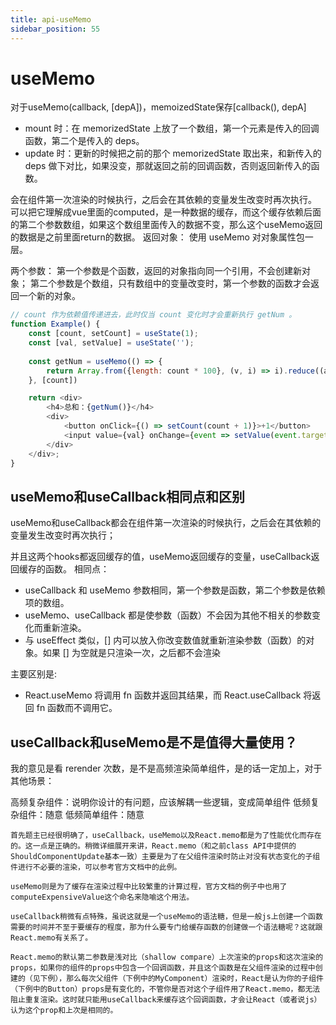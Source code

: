 ```yaml
---
title: api-useMemo
sidebar_position: 55
---
```


# useMemo
对于useMemo(callback, [depA])，memoizedState保存[callback(), depA]

* mount 时：在 memorizedState 上放了一个数组，第一个元素是传入的回调函数，第二个是传入的 deps。
* update 时：更新的时候把之前的那个 memorizedState 取出来，和新传入的 deps 做下对比，如果没变，那就返回之前的回调函数，否则返回新传入的函数。


会在组件第一次渲染的时候执行，之后会在其依赖的变量发生改变时再次执行。
可以把它理解成vue里面的computed，是一种数据的缓存，而这个缓存依赖后面的第二个参数数组，如果这个数组里面传入的数据不变，那么这个useMemo返回的数据是之前里面return的数据。
返回对象： 使用 useMemo 对对象属性包一层。

两个参数：
第一个参数是个函数，返回的对象指向同一个引用，不会创建新对象；
第二个参数是个数组，只有数组中的变量改变时，第一个参数的函数才会返回一个新的对象。
```js
// count 作为依赖值传递进去，此时仅当 count 变化时才会重新执行 getNum 。
function Example() {
    const [count, setCount] = useState(1);
    const [val, setValue] = useState('');
 
    const getNum = useMemo(() => {
        return Array.from({length: count * 100}, (v, i) => i).reduce((a, b) => a+b)
    }, [count])

    return <div>
        <h4>总和：{getNum()}</h4>
        <div>
            <button onClick={() => setCount(count + 1)}>+1</button>
            <input value={val} onChange={event => setValue(event.target.value)}/>
        </div>
    </div>;
}
```

## useMemo和useCallback相同点和区别
useMemo和useCallback都会在组件第一次渲染的时候执行，之后会在其依赖的变量发生改变时再次执行；

并且这两个hooks都返回缓存的值，useMemo返回缓存的变量，useCallback返回缓存的函数。
相同点：
* useCallback 和 useMemo 参数相同，第一个参数是函数，第二个参数是依赖项的数组。
* useMemo、useCallback 都是使参数（函数）不会因为其他不相关的参数变化而重新渲染。
* 与 useEffect 类似，[] 内可以放入你改变数值就重新渲染参数（函数）的对象。如果 [] 为空就是只渲染一次，之后都不会渲染

主要区别是:
* React.useMemo 将调用 fn 函数并返回其结果，而 React.useCallback 将返回 fn 函数而不调用它。

## useCallback和useMemo是不是值得大量使用？
我的意见是看 rerender 次数，是不是高频渲染简单组件，是的话一定加上，对于其他场景：

高频复杂组件：说明你设计的有问题，应该解耦一些逻辑，变成简单组件
低频复杂组件：随意
低频简单组件：随意

```
首先题主已经很明确了，useCallback，useMemo以及React.memo都是为了性能优化而存在的。这一点是正确的。稍微详细展开来讲，React.memo（和之前class API中提供的ShouldComponentUpdate基本一致）主要是为了在父组件渲染时防止对没有状态变化的子组件进行不必要的渲染，可以参考官方文档中的此例。

useMemo则是为了缓存在渲染过程中比较繁重的计算过程，官方文档的例子中也用了computeExpensiveValue这个命名来隐喻这个用法。

useCallback稍微有点特殊，虽说这就是一个useMemo的语法糖，但是一般js上创建一个函数需要的时间并不至于要缓存的程度，那为什么要专门给缓存函数的创建做一个语法糖呢？这就跟React.memo有关系了。

React.memo的默认第二参数是浅对比（shallow compare）上次渲染的props和这次渲染的props，如果你的组件的props中包含一个回调函数，并且这个函数是在父组件渲染的过程中创建的（见下例），那么每次父组件（下例中的MyComponent）渲染时，React是认为你的子组件（下例中的Button）props是有变化的，不管你是否对这个子组件用了React.memo，都无法阻止重复渲染。这时就只能用useCallback来缓存这个回调函数，才会让React（或者说js）认为这个prop和上次是相同的。
```